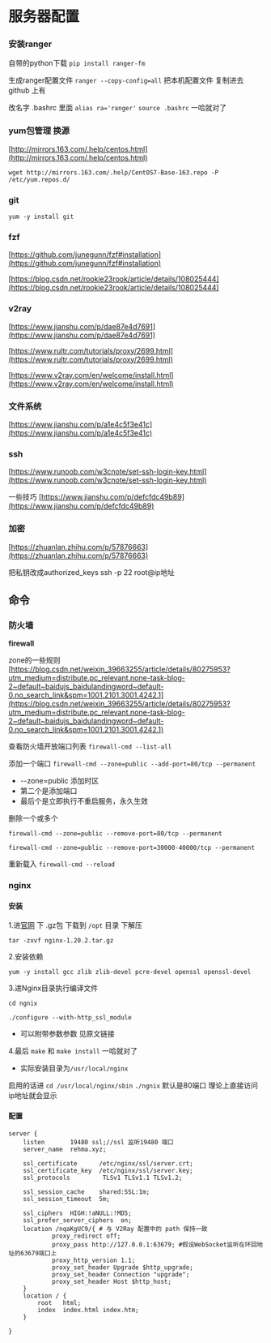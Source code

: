 # 服务器配置

### 安装ranger
自带的python下载
`pip install ranger-fm`

生成ranger配置文件
`ranger --copy-config=all` 
把本机配置文件 复制进去 github 上有


改名字
.bashrc 里面 `alias ra='ranger'` `source .bashrc` 一哈就对了

### yum包管理 换源
[http://mirrors.163.com/.help/centos.html](http://mirrors.163.com/.help/centos.html) 

`wget http://mirrors.163.com/.help/CentOS7-Base-163.repo -P /etc/yum.repos.d/`

### git
`yum -y install git`

### fzf
[https://github.com/junegunn/fzf#installation](https://github.com/junegunn/fzf#installation) 

[https://blog.csdn.net/rookie23rook/article/details/108025444](https://blog.csdn.net/rookie23rook/article/details/108025444) 


### v2ray
[https://www.jianshu.com/p/dae87e4d7691](https://www.jianshu.com/p/dae87e4d7691) 

[https://www.rultr.com/tutorials/proxy/2699.html](https://www.rultr.com/tutorials/proxy/2699.html) 

[https://www.v2ray.com/en/welcome/install.html](https://www.v2ray.com/en/welcome/install.html) 

### 文件系统
[https://www.jianshu.com/p/a1e4c5f3e41c](https://www.jianshu.com/p/a1e4c5f3e41c) 

### ssh
[https://www.runoob.com/w3cnote/set-ssh-login-key.html](https://www.runoob.com/w3cnote/set-ssh-login-key.html) 

一些技巧
[https://www.jianshu.com/p/defcfdc49b89](https://www.jianshu.com/p/defcfdc49b89) 


### 加密
[https://zhuanlan.zhihu.com/p/57876663](https://zhuanlan.zhihu.com/p/57876663) 

把私钥改成authorized_keys
ssh -p 22 root@ip地址

## 命令
### 防火墙
__firewall__ 

zone的一些规则
[https://blog.csdn.net/weixin_39663255/article/details/80275953?utm_medium=distribute.pc_relevant.none-task-blog-2~default~baidujs_baidulandingword~default-0.no_search_link&spm=1001.2101.3001.4242.1](https://blog.csdn.net/weixin_39663255/article/details/80275953?utm_medium=distribute.pc_relevant.none-task-blog-2~default~baidujs_baidulandingword~default-0.no_search_link&spm=1001.2101.3001.4242.1) 

查看防火墙开放端口列表
`firewall-cmd --list-all` 

添加一个端口
`firewall-cmd --zone=public --add-port=80/tcp --permanent` 

+ --zone=public 添加时区
+ 第二个是添加端口
+ 最后个是立即执行不重启服务，永久生效

删除一个或多个

`firewall-cmd --zone=public --remove-port=80/tcp --permanent` 

`firewall-cmd --zone=public --remove-port=30000-40000/tcp --permanent` 

重新载入
`firewall-cmd --reload` 

### nginx
#### 安装
1.进[官网](http://nginx.org/en/download.html) 下 .gz包 下载到 `/opt` 目录 下解压

`tar -zxvf nginx-1.20.2.tar.gz` 

2.安装依赖

`yum -y install gcc zlib zlib-devel pcre-devel openssl openssl-devel` 

3.进Nginx目录执行编译文件

`cd ngnix`

`./configure --with-http_ssl_module` 

+ 可以附带参数参数 见原文链接

4.最后 `make` 和 `make install` 一哈就对了

+ 实际安装目录为`/usr/local/nginx`

启用的话进 `cd /usr/local/nginx/sbin` `./ngnix` 默认是80端口 理论上直接访问ip地址就会显示

#### 配置
```nginx
server {
    listen       19480 ssl;//ssl 监听19480 端口
    server_name  rehma.xyz;

    ssl_certificate      /etc/nginx/ssl/server.crt;
    ssl_certificate_key  /etc/nginx/ssl/server.key;
    ssl_protocols         TLSv1 TLSv1.1 TLSv1.2;
    
    ssl_session_cache    shared:SSL:1m;
    ssl_session_timeout  5m;
    
    ssl_ciphers  HIGH:!aNULL:!MD5;
    ssl_prefer_server_ciphers  on;
    location /nqaKgUC9/{ # 与 V2Ray 配置中的 path 保持一致
            proxy_redirect off;
            proxy_pass http://127.0.0.1:63679; #假设WebSocket监听在环回地址的63679端口上
            proxy_http_version 1.1;
            proxy_set_header Upgrade $http_upgrade;
            proxy_set_header Connection "upgrade";
            proxy_set_header Host $http_host;
    }
    location / {
        root   html;
        index  index.html index.htm;
    }

}
```
